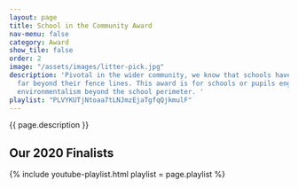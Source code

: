 ```yaml
---
layout: page
title: School in the Community Award
nav-menu: false
category: Award
show_tile: false
order: 2
image: "/assets/images/litter-pick.jpg"
description: 'Pivotal in the wider community, we know that schools have influence
  far beyond their fence lines. This award is for schools or pupils engagement in
  environmentalism beyond the school perimeter. '
playlist: "PLVYKUTjNtoaa7tLNJmzEjaTgfqQjkmulF"
---
```

{{ page.description }}

## Our 2020 Finalists

{% include youtube-playlist.html playlist = page.playlist %}

